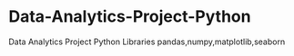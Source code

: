 # Data-Analytics-Project-Python
Data Analytics Project Python Libraries pandas,numpy,matplotlib,seaborn 
